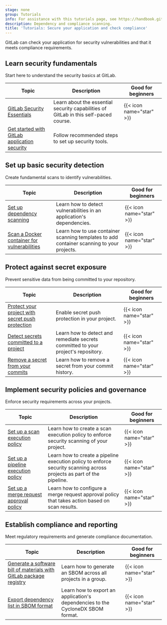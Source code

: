 ```yaml
---
stage: none
group: Tutorials
info: For assistance with this tutorials page, see https://handbook.gitlab.com/handbook/product/ux/technical-writing/#assignments-to-other-projects-and-subjects.
description: Dependency and compliance scanning.
title: 'Tutorials: Secure your application and check compliance'
---
```


GitLab can check your application for security vulnerabilities and that it meets compliance requirements.

## Learn security fundamentals

Start here to understand the security basics at GitLab.

| Topic | Description | Good for beginners |
|-------|-------------|--------------------|
| [GitLab Security Essentials](https://university.gitlab.com/courses/security-essentials) | Learn about the essential security capabilities of GitLab in this self-paced course. | {{< icon name="star" >}}  |
| [Get started with GitLab application security](../user/application_security/get-started-security.md) | Follow recommended steps to set up security tools. | |

## Set up basic security detection

Create fundamental scans to identify vulnerabilities.

| Topic | Description | Good for beginners |
|-------|-------------|--------------------|
| [Set up dependency scanning](dependency_scanning.md) | Learn how to detect vulnerabilities in an application's dependencies. | {{< icon name="star" >}} |
| [Scan a Docker container for vulnerabilities](container_scanning/_index.md) | Learn how to use container scanning templates to add container scanning to your projects. | {{< icon name="star" >}} |

## Protect against secret exposure

Prevent sensitive data from being committed to your repository.

| Topic | Description | Good for beginners |
|-------|-------------|--------------------|
| [Protect your project with secret push protection](../user/application_security/secret_detection/push_protection_tutorial.md) | Enable secret push protection in your project. | {{< icon name="star" >}} |
| [Detect secrets committed to a project](../user/application_security/secret_detection/pipeline/tutorial.md) | Learn how to detect and remediate secrets committed to your project's repository. | {{< icon name="star" >}} |
| [Remove a secret from your commits](../user/application_security/secret_detection/remove_secrets_tutorial.md) | Learn how to remove a secret from your commit history. | {{< icon name="star" >}} |

## Implement security policies and governance

Enforce security requirements across your projects.

| Topic | Description | Good for beginners |
|-------|-------------|--------------------|
| [Set up a scan execution policy](scan_execution_policy/_index.md) | Learn how to create a scan execution policy to enforce security scanning of your project. | {{< icon name="star" >}} |
| [Set up a pipeline execution policy](pipeline_execution_policy/_index.md) | Learn how to create a pipeline execution policy to enforce security scanning across projects as part of the pipeline. | {{< icon name="star" >}} |
| [Set up a merge request approval policy](scan_result_policy/_index.md) | Learn how to configure a merge request approval policy that takes action based on scan results. | {{< icon name="star" >}} |

## Establish compliance and reporting

Meet regulatory requirements and generate compliance documentation.

| Topic | Description | Good for beginners |
|-------|-------------|--------------------|
| [Generate a software bill of materials with GitLab package registry](../user/packages/package_registry/tutorial_generate_sbom.md) | Learn how to generate an SBOM across all projects in a group. | {{< icon name="star" >}} |
| [Export dependency list in SBOM format](export_sbom.md) | Learn how to export an application's dependencies to the CycloneDX SBOM format. | {{< icon name="star" >}} |
